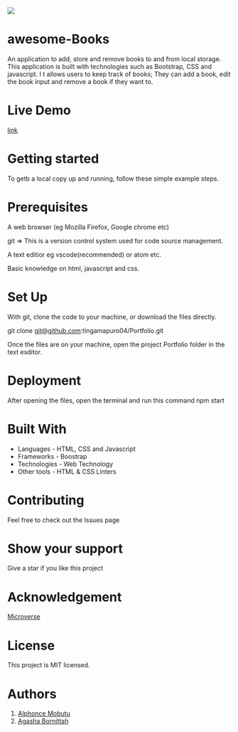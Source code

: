 ![](https://img.shields.io/badge/Microverse-blueviolet)

# awesome-Books
An application to add, store and remove books to and from local storage. This application is built with technologies such as Bootstrap, CSS and javascript. I t allows users to keep track of books; They can add a book, edit the book input and remove a book if they want to.

# Live Demo
[link](https://tingamapuro04.github.io/awesome-Books/)


# Getting started
To getb a local copy up and running, follow these simple example steps.

# Prerequisites
A web browser (eg Mozilla Firefox, Google chrome etc)

git => This is a version control system used for code source management.

A text editior eg vscode(recommended) or atom etc.

Basic knowledge on html, javascript and css.

# Set Up
With git, clone the code to your machine, or download the files directly.

git clone git@github.com:tingamapuro04/Portfolio.git

Once the files are on your machine, open the project Portfolio folder in the text esditor.

# Deployment
After opening the files, open the terminal and run this command npm start

# Built With
- Languages - HTML, CSS and Javascript
- Frameworks - Boostrap
- Technologies - Web Technology
- Other tools - HTML & CSS Linters

# Contributing
Feel free to check out the Issues page

# Show your support
Give a star if you like this project

# Acknowledgement
 [Microverse](https://www.microverse.org/?grsf=i6yi2m)
 
# License
This project is MIT licensed.

# Authors
1. [Alphonce Mobutu](https://github.com/tingamapuro04)
2. [Agasha Bornittah](https://github.com/Bornittah)
